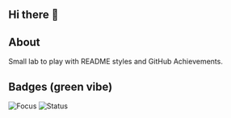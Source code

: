 ## Hi there 👋

<!--
**JoseAndres20/JoseAndres20** is a ✨ _special_ ✨ repository because its `README.md` (this file) appears on your GitHub profile.

Here are some ideas to get you started:

- 🔭 I’m currently working on ...
- 🌱 I’m currently learning ...
- 👯 I’m looking to collaborate on ...
- 🤔 I’m looking for help with ...
- 💬 Ask me about ...
- 📫 How to reach me: ...
- 😄 Pronouns: ...
- ⚡ Fun fact: ...
-->

## About
Small lab to play with README styles and GitHub Achievements.

## Badges (green vibe)
![Focus](https://img.shields.io/badge/Focus-README-16a34a?style=for-the-badge)
![Status](https://img.shields.io/badge/Status-Active-22c55e?style=for-the-badge)
